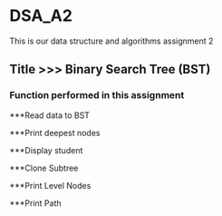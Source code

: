 # DSA_A2
This is our data structure and algorithms assignment 2 
## Title >>> Binary Search Tree (BST)

### Function performed in this assignment

***Read data to BST

***Print deepest nodes 

***Display student 

***Clone Subtree 

***Print Level Nodes 

***Print Path 
